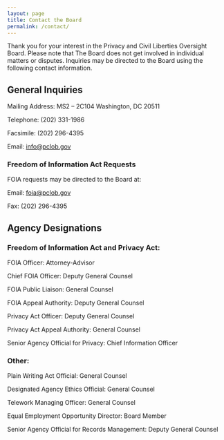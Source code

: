 ```yaml
---
layout: page
title: Contact the Board
permalink: /contact/
---
```


Thank you for your interest in the Privacy and Civil Liberties Oversight Board. Please note that The Board does not get involved in individual matters or disputes. Inquiries may be directed to the Board using the following contact information.

## General Inquiries
Mailing Address:
MS2 – 2C104
Washington, DC 20511

Telephone:
(202) 331-1986

Facsimile:
(202) 296-4395 

Email:
info@pclob.gov

### Freedom of Information Act Requests
FOIA requests may be directed to the Board at:

Email: foia@pclob.gov

Fax: (202) 296-4395

## Agency Designations
### Freedom of Information Act and Privacy Act:
FOIA Officer: Attorney-Advisor

Chief FOIA Officer: Deputy General Counsel

FOIA Public Liaison: General Counsel

FOIA Appeal Authority: Deputy General Counsel

Privacy Act Officer: Deputy General Counsel

Privacy Act Appeal Authority: General Counsel

Senior Agency Official for Privacy: Chief Information Officer


### Other:
Plain Writing Act Official: General Counsel

Designated Agency Ethics Official: General Counsel

Telework Managing Officer: General Counsel

Equal Employment Opportunity Director: Board Member

Senior Agency Official for Records Management: Deputy General Counsel
